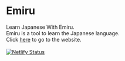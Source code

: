 # Emiru
Learn Japanese With Emiru.<br>
Emiru is a tool to learn the Japanese language.
<br>
Click <a href="https://www.emiru.netifly.com" target="_blank">here</a> to go to the website.
<br>
<br>
[![Netlify Status](https://api.netlify.com/api/v1/badges/e97144a7-77ab-4e1a-a3de-ca43aba6df3b/deploy-status)](https://app.netlify.com/sites/emiru/deploys)
